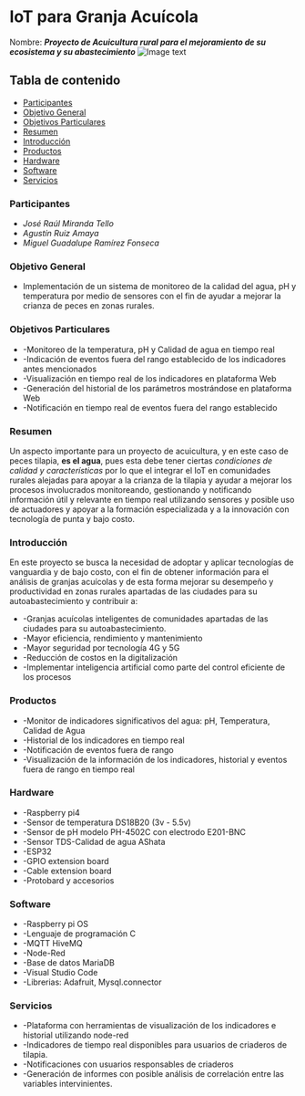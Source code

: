# IoT para Granja Acuícola
Nombre: ***Proyecto de Acuicultura rural para el mejoramiento de su ecosistema y su abastecimiento***
![Image text](https://github.com/mgrf21/IoT_Capstone/blob/main/Imagenes/IoT%20Presentacion%20Acuicultura.gif)
## Tabla de contenido
- [Participantes](#Participantes)
- [Objetivo General](#Objetivo-General)
- [Objetivos Particulares](#objetivos-Particulares)
- [Resumen](#Resumen)
- [Introducción](#Introducción)
- [Productos](#Productos)
- [Hardware](#Hardware)
- [Software](#Software)
- [Servicios](#Servicios)

### Participantes
- *José Raúl Miranda Tello*
- *Agustín Ruiz Amaya*
- *Miguel Guadalupe Ramírez Fonseca*

### Objetivo General
- Implementación de un sistema de monitoreo de la calidad del agua, pH y temperatura por medio de sensores con el fin de ayudar a mejorar la crianza de peces en zonas rurales.

### Objetivos Particulares
- -Monitoreo de la temperatura, pH y Calidad de agua en tiempo real
- -Indicación de eventos fuera del rango establecido de los indicadores antes mencionados
- -Visualización en tiempo real de los indicadores en plataforma Web
- -Generación del historial de los parámetros mostrándose en plataforma Web
- -Notificación en tiempo real de eventos fuera del rango establecido

### Resumen
Un aspecto importante para un proyecto de acuicultura, y en este caso de peces tilapia, **es el agua**, pues esta debe tener ciertas *condiciones de calidad y características* por lo que el integrar el IoT en comunidades rurales alejadas para apoyar a la crianza de la tilapia y ayudar a mejorar los procesos involucrados monitoreando, gestionando y notificando información útil y relevante en tiempo real utilizando sensores y posible uso de actuadores y apoyar a la formación especializada y a la innovación con tecnología de punta y bajo costo.

### Introducción
En este proyecto se busca la necesidad de adoptar y aplicar tecnologías de vanguardia y de bajo costo, con el fin de obtener información para el análisis de granjas acuícolas y de esta forma mejorar su desempeño y productividad en zonas rurales apartadas de las ciudades para su autoabastecimiento y contribuir a:
- -Granjas acuícolas inteligentes de comunidades apartadas de las ciudades para su autoabastecimiento.
- -Mayor eficiencia, rendimiento y mantenimiento
- -Mayor seguridad por tecnología 4G y 5G
- -Reducción de costos en la digitalización
- -Implementar inteligencia artificial como parte del control eficiente de los procesos

### Productos
- -Monitor de indicadores significativos del agua: pH, Temperatura, Calidad de Agua
- -Historial de los indicadores en tiempo real
- -Notificación de eventos fuera de rango
- -Visualización de la información de los indicadores, historial y eventos fuera de rango en tiempo real

### Hardware
- -Raspberry pi4
- -Sensor de temperatura DS18B20 (3v - 5.5v)
- -Sensor de pH modelo PH-4502C con electrodo E201-BNC
- -Sensor TDS-Calidad de agua AShata
- -ESP32
- -GPIO extension board
- -Cable extension board
- -Protobard y accesorios

### Software
- -Raspberry pi OS
- -Lenguaje de programación C
- -MQTT HiveMQ
- -Node-Red
- -Base de datos MariaDB
- -Visual Studio Code
- -Librerias: Adafruit, Mysql.connector

### Servicios
- -Plataforma con herramientas de visualización de los indicadores e historial utilizando node-red
- -Indicadores de tiempo real disponibles para usuarios de criaderos de tilapia.
- -Notificaciones con usuarios responsables de criaderos
- -Generación de informes con posible análisis de correlación entre las variables intervinientes.
